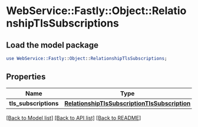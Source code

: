 # WebService::Fastly::Object::RelationshipTlsSubscriptions

## Load the model package
```perl
use WebService::Fastly::Object::RelationshipTlsSubscriptions;
```

## Properties
Name | Type | Description | Notes
------------ | ------------- | ------------- | -------------
**tls_subscriptions** | [**RelationshipTlsSubscriptionTlsSubscription**](RelationshipTlsSubscriptionTlsSubscription.md) |  | [optional] 

[[Back to Model list]](../README.md#documentation-for-models) [[Back to API list]](../README.md#documentation-for-api-endpoints) [[Back to README]](../README.md)


